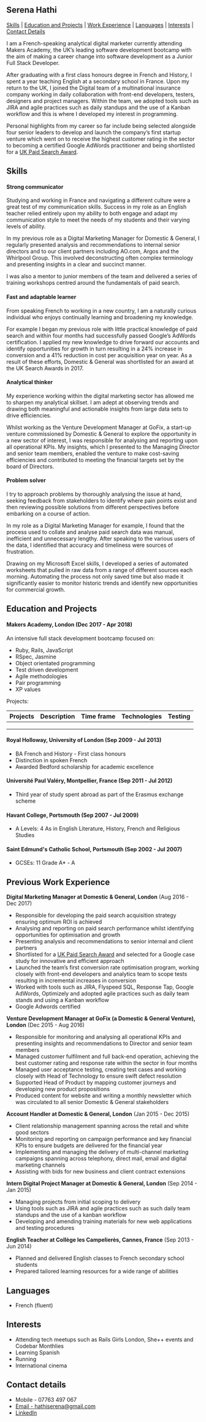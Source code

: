 ## Serena Hathi

[Skills](#skills) | [Education and Projects](#education-projects) | [Work Experience](#work-experience) | [Languages](#languages) | [Interests](#interests) | [Contact Details](#contact-details)

I am a French-speaking analytical digital marketer currently attending Makers Academy, the UK’s leading software development bootcamp with the aim of making a career change into software development as a Junior Full Stack Developer.  

After graduating with a first class honours degree in French and History, I spent a year teaching English at a secondary school in France. Upon my return to the UK, I joined the Digital team of a multinational insurance company working in daily collaboration with front-end developers, testers, designers and project managers. Within the team, we adopted tools such as JIRA and agile practices such as daily standups and the use of a Kanban workflow and this is where I developed my interest in programming.

Personal highlights from my career so far include being selected alongside four senior leaders to develop and launch the company’s first startup venture which went on to receive the highest customer rating in the sector to becoming a certified Google AdWords practitioner and being shortlisted for a [UK Paid Search Award](http://www.searchawards.co.uk/shortlist). 


 <a id ="skills"></a>
## Skills

#### Strong communicator

Studying and working in France and navigating a different culture were a great test of my communication skills. Success in my role as an English teacher relied entirely upon my ability to both engage and adapt my communication style to meet the needs of my students and their varying levels of ability. 

In my previous role as a Digital Marketing Manager for Domestic & General, I regularly presented analysis and recommendations to internal senior directors and to our client partners including AO.com, Argos and the Whirlpool Group. This involved deconstructing often complex terminology and presenting insights in a clear and succinct manner. 

I was also a mentor to junior members of the team and delivered a series of training workshops centred around the fundamentals of paid search. 


#### Fast and adaptable learner

From speaking French to working in a new country, I am a naturally curious individual who enjoys continually learning and broadening my knowledge.

For example I began my previous role with little practical knowledge of paid search and within four months had successfully passed Google’s AdWords certification. I applied my new knowledge to drive forward our accounts and identify opportunities for growth in turn resulting in a 24% increase in conversion and a 41% reduction in cost per acquisition year on year. As a result of these efforts, Domestic & General was shortlisted for an award at the UK Search Awards in 2017. 


#### Analytical thinker

My experience working within the digital marketing sector has allowed me to sharpen my analytical skillset. I am adept at observing trends and drawing both meaningful and actionable insights from large data sets to drive efficiencies. 

Whilst working as the Venture Development Manager at GoFix, a start-up venture commissioned by Domestic & General to explore the opportunity in a new sector of interest, I was responsible for analysing and reporting upon all operational KPIs. My insights, which I presented to the Managing Director and senior team members, enabled the venture to make cost-saving efficiencies and contributed to meeting the financial targets set by the board of Directors.  


#### Problem solver

I try to approach problems by thoroughly analysing the issue at hand, seeking feedback from stakeholders to identify where pain points exist and then reviewing possible solutions from different perspectives before embarking on a course of action.

In my role as a Digital Marketing Manager for example, I found that the process used to collate and analyse paid search data was manual, inefficient and unnecessary lengthy. After speaking to the various users of the data, I identified that accuracy and timeliness were sources of frustration.

Drawing on my Microsoft Excel skills, I developed a series of automated worksheets that pulled in raw data from a range of different sources each morning.  Automating the process not only saved time but also made it significantly easier to monitor historic trends and identify new opportunities for commercial growth. 


<a id ="education-projects"></a>
## Education and Projects

#### Makers Academy, London (Dec 2017 - Apr 2018)
An intensive full stack development bootcamp focused on:

- Ruby, Rails, JavaScript
- RSpec, Jasmine
- Object orientated programming
- Test driven development
- Agile methodologies
- Pair programming
- XP values

Projects:

| Projects      | Description   | Time frame | Technologies | Testing |      
|:------------: |:-------------:| ----------:|:------------:|:-------:|
|               |               |            |              |         |
|               |               |            |              |         |
|               |               |            |              |         |


#### Royal Holloway, University of London (Sep 2009 - Jul 2013)

- BA French and History - First class honours
- Distinction in spoken French
- Awarded Bedford scholarship for academic excellence

#### Université Paul Valéry, Montpellier, France (Sep 2011 - Jul 2012)
- Third year of study spent abroad as part of the Erasmus exchange scheme

#### Havant College, Portsmouth (Sep 2007 - Jul 2009)
- A Levels: 4 As in English Literature, History, French and Religious Studies

#### Saint Edmund's Catholic School, Portsmouth (Sep 2002 - Jul 2007)
- GCSEs: 11 Grade A* - A

<a id ="work-experience"></a>
## Previous Work Experience

**Digital Marketing Manager at Domestic & General, London** (Aug 2016 - Dec 2017)

* Responsible for developing the paid search acquisition strategy ensuring optimum ROI is achieved
* Analysing and reporting on paid search performance whilst identifying opportunities for optimisation and growth
* Presenting analysis and recommendations to senior internal and client partners
* Shortlisted for a [UK Paid Search Award](http://www.searchawards.co.uk/shortlist) and selected for a Google case study for innovative and efficient approach
* Launched the team’s first conversion rate optimisation program, working closely with front-end developers and analytics team to scope tests resulting in incremental increases in conversion
* Worked with tools such as JIRA, Flyspeed SQL, Response Tap, Google AdWords, Optimizely and adopted agile practices such as daily team stands and using a Kanban workflow
* Google Adwords certified


**Venture Development Manager at GoFix (a Domestic & General Venture), London** (Dec 2015 - Aug 2016)

* Responsible for monitoring and analysing all operational KPIs and presenting insights and recommendations to Director and senior team members
* Managed customer fulfilment and full back-end operation, achieving the best customer rating and response rate within the sector in four months
* Managed user acceptance testing, creating test cases and working closely with Head of Technology to ensure swift defect resolution
* Supported Head of Product by mapping customer journeys and developing new product propositions
* Produced content for website and writing a monthly newsletter which was circulated to all senior Domestic & General stakeholders

**Account Handler at Domestic & General, London** (Jan 2015 - Dec 2015) 

* Client relationship management spanning across the retail and white good sectors
* Monitoring and reporting on campaign performance and key financial KPIs to ensure budgets are delivered for the financial year
* Implementing and managing the delivery of multi-channel marketing campaigns spanning across telephony, direct mail, email and digital marketing channels
* Assisting with bids for new business and client contract extensions

**Intern Digital Project Manager at Domestic & General, London** (Sep 2014 - Jan 2015)   

* Managing projects from initial scoping to delivery
* Using tools such as JIRA and agile practices such as such daily team standups and the use of a kanban workflow
* Developing and amending training materials for new web applications and testing procedures

**English Teacher at Collège les Campelierès, Cannes, France** (Sep 2013 - Jun 2014)

* Planned and delivered English classes to French secondary school students
* Prepared tailored learning resources for a wide range of abilities

<a id ="languages"></a>
## Languages
- French (fluent)

<a id ="interests"></a>
## Interests
- Attending tech meetups such as Rails Girls London, She++ events and Codebar Monthlies
- Learning Spanish
- Running
- International cinema

<a id ="contact-details"></a>
## Contact details
- Mobile - 07763 497 067
- [Email - hathiserena@gmail.com ](mailto:hathiserena@gmail.com "Email Me")
- [LinkedIn ](https://www.linkedin.com/in/serenahathi "LinkedIn")